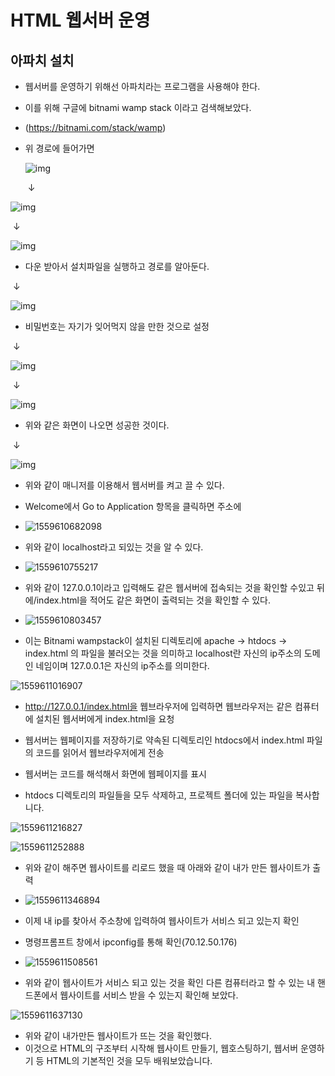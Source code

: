 # HTML 웹서버 운영



## 아파치 설치



- 웹서버를 운영하기 위해선 아파치라는 프로그램을 사용해야 한다.

- 이를 위해 구글에 bitnami wamp stack 이라고 검색해보았다.

- (<https://bitnami.com/stack/wamp>)

- 위 경로에 들어가면 

  ![	img](https://s3-ap-northeast-2.amazonaws.com/opentutorials-user-file/module/3135/7898.jpeg)

  ​																	&darr;					

![img](https://s3-ap-northeast-2.amazonaws.com/opentutorials-user-file/module/3135/7903.jpeg)

​																			&darr;					

![img](https://s3-ap-northeast-2.amazonaws.com/opentutorials-user-file/module/3135/7904.jpeg)

- 다운 받아서 설치파일을 실행하고 경로를 알아둔다.

​																			&darr;		

![img](https://s3-ap-northeast-2.amazonaws.com/opentutorials-user-file/module/3135/7905.jpeg)

- 비밀번호는 자기가 잊어먹지 않을 만한 것으로 설정

​																			&darr;	

![img](https://s3-ap-northeast-2.amazonaws.com/opentutorials-user-file/module/3135/7910.jpeg)

​																			&darr;	

![img](https://s3-ap-northeast-2.amazonaws.com/opentutorials-user-file/module/3135/7911.jpeg)

- 위와 같은 화면이 나오면 성공한 것이다.

​																			&darr;	

![img](https://s3-ap-northeast-2.amazonaws.com/opentutorials-user-file/module/3135/7914.jpeg)

- 위와 같이 매니저를 이용해서 웹서버를 켜고 끌 수 있다.



- Welcome에서 Go to Application 항목을 클릭하면 주소에 
- ![1559610682098](C:\Users\student\AppData\Roaming\Typora\typora-user-images\1559610682098.png)

- 위와 같이 localhost라고 되있는 것을 알 수 있다.
- ![1559610755217](C:\Users\student\AppData\Roaming\Typora\typora-user-images\1559610755217.png)
- 위와 같이 127.0.0.1이라고 입력해도 같은 웹서버에 접속되는 것을 확인할 수있고 뒤에/index.html을 적어도 같은 화면이 출력되는 것을 확인할 수 있다.
- ![1559610803457](C:\Users\student\AppData\Roaming\Typora\typora-user-images\1559610803457.png)

-  이는 Bitnami wampstack이 설치된 디렉토리에 apache → htdocs → index.html 의 파일을 불러오는 것을 의미하고 localhost란 자신의 ip주소의 도메인 네임이며 127.0.0.1은 자신의 ip주소를 의미한다.

![1559611016907](C:\Users\student\AppData\Roaming\Typora\typora-user-images\1559611016907.png)

- http://127.0.0.1/index.html을 웹브라우저에 입력하면 웹브라우저는 같은 컴퓨터에 설치된 웹서버에게 index.html을 요청
-  웹서버는 웹페이지를 저장하기로 약속된 디렉토리인 htdocs에서 index.html 파일의 코드를 읽어서 웹브라우저에게 전송
- 웹서버는 코드를 해석해서 화면에 웹페이지를 표시



- htdocs 디렉토리의 파일들을 모두 삭제하고, 프로젝트 폴더에 있는 파일을 복사합니다.

![1559611216827](C:\Users\student\AppData\Roaming\Typora\typora-user-images\1559611216827.png)



![1559611252888](C:\Users\student\AppData\Roaming\Typora\typora-user-images\1559611252888.png)

- 위와 같이 해주면 웹사이트를 리로드 했을 때 아래와 같이 내가 만든 웹사이트가 출력
- ![1559611346894](C:\Users\student\AppData\Roaming\Typora\typora-user-images\1559611346894.png)



- 이제 내 ip를 찾아서 주소창에 입력하여 웹사이트가 서비스 되고 있는지 확인
- 명령프롬프트 창에서 ipconfig를 통해 확인(70.12.50.176)
- ![1559611508561](C:\Users\student\AppData\Roaming\Typora\typora-user-images\1559611508561.png)

- 위와 같이 웹사이트가 서비스 되고 있는 것을 확인 다른 컴퓨터라고 할 수 있는 내 핸드폰에서 웹사이트를 서비스 받을 수 있는지 확인해 보았다.

![1559611637130](C:\Users\student\AppData\Roaming\Typora\typora-user-images\1559611637130.png)

- 위와 같이 내가만든 웹사이트가 뜨는 것을 확인했다.
- 이것으로 HTML의 구조부터 시작해 웹사이트 만들기, 웹호스팅하기, 웹서버 운영하기 등 HTML의 기본적인 것을 모두 배워보았습니다.